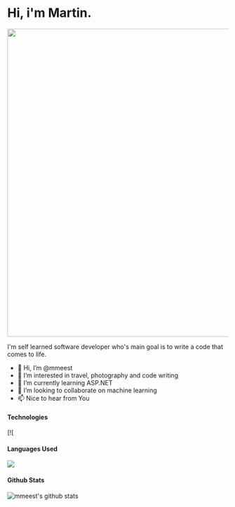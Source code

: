 <h1>Hi, i'm Martin.</h1>

<img src="https://user-images.githubusercontent.com/34022590/113019055-db41c600-9189-11eb-863a-9fcd272e697f.png" width="700px">

I'm self learned software developer who's main goal is to write a code that comes to life.

- 👋 Hi, I’m @mmeest
- 👀 I’m interested in travel, photography and code writing
- 🌱 I’m currently learning ASP.NET
- 💞️ I’m looking to collaborate on machine learning
- 📫 Nice to hear from You

<!---
mmeest/mmeest is a ✨ special ✨ repository because its `README.md` (this file) appears on your GitHub profile.
You can click the Preview link to take a look at your changes.
--->

#### Technologies
[![

#### Languages Used
<img src="https://github-readme-stats.vercel.app/api/top-langs/?username=mmeest&layout=compact&bg_color=ffffff&text_color=333333">

#### Github Stats
![mmeest's github stats](https://github-readme-stats.vercel.app/api?username=mmeest&count_private=false&theme=tokyonight&hide=contribs,prs)
